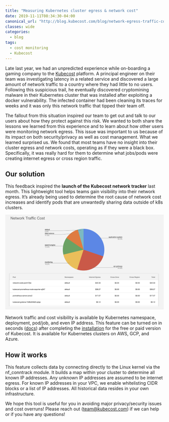 ```yaml
---
title: "Measuring Kubernetes cluster egress & network cost"
date: 2019-11-11T08:34:30-04:00
canonical_url: "http://blog.kubecost.com/blog/network-egress-traffic-costs/"
classes: wide
categories:
  - blog
tags:
  - cost monitoring
  - Kubecost
---
```


Late last year, we had an unpredicted experience while on-boarding a gaming company to the [Kubecost](http://kubecost.com) platform. 
A principal engineer on their team was investigating latency in a related service and discovered a large amount of network traffic to a country where they had little to no users. 
Following this suspicious trail, he eventually discovered cryptomining malware in their Kubernetes cluster that was installed after exploiting a docker vulnerability. 
The infected container had been cleaning its traces for weeks and it was only this network traffic that tipped their team off.

The fallout from this situation inspired our team to get out and talk to our users about how they protect against this risk. 
We wanted to both share the lessons we learned from this experience and to learn about how other users were monitoring network egress.
This issue was important to us because of its impact on both security/privacy as well as cost management. 
What we learned surprised us. 
We found that most teams have no insight into their cluster egress and network costs, operating as if they were a black box.
Specifically, it was really hard for them to determine what jobs/pods were creating internet egress or cross region traffic. 

## Our solution

This feedback inspired the **launch of the Kubecost network tracker** last month. 
This lightweight tool helps teams gain visibility into their network egress. 
It’s already being used to determine the root cause of network cost increases and identify pods that are unwantedly sharing data outside of k8s clusters.

![network cost allocation](/assets/images/network-cost-allocation.png)

Network traffic and cost visibility is available by Kubernetes namespace, deployment, pod/job, and even IP address. 
This feature can be turned on in seconds ([docs](http://docs.kubecost.com/network-allocation)) after 
completing the [installation](http://kubecost.com/install) for the free or paid version of Kubecost. It is available for Kubernetes clusters on AWS, GCP, and Azure. 

## How it works

This feature collects data by connecting directly to the Linux kernel via the nf_conntrack module. It builds a map within your cluster to determine all known IP addresses. Any unknown IP addresses are assumed to be internet egress. For known IP addresses in your VPC, we enable whitelisting CIDR blocks or a list of IP addresses. All historical data resides in your own infrastructure. 


We hope this tool is useful for you in avoiding major privacy/security issues and cost overruns! Please reach out (team@kubecost.com) if we can help or if you have any questions!

